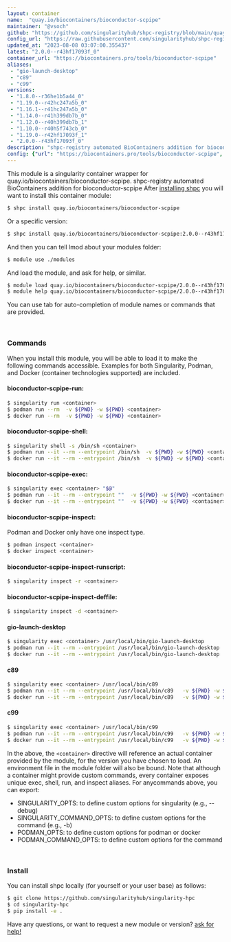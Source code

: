 ```yaml
---
layout: container
name:  "quay.io/biocontainers/bioconductor-scpipe"
maintainer: "@vsoch"
github: "https://github.com/singularityhub/shpc-registry/blob/main/quay.io/biocontainers/bioconductor-scpipe/container.yaml"
config_url: "https://raw.githubusercontent.com/singularityhub/shpc-registry/main/quay.io/biocontainers/bioconductor-scpipe/container.yaml"
updated_at: "2023-08-08 03:07:00.355437"
latest: "2.0.0--r43hf17093f_0"
container_url: "https://biocontainers.pro/tools/bioconductor-scpipe"
aliases:
 - "gio-launch-desktop"
 - "c89"
 - "c99"
versions:
 - "1.8.0--r36he1b5a44_0"
 - "1.19.0--r42hc247a5b_0"
 - "1.16.1--r41hc247a5b_0"
 - "1.14.0--r41h399db7b_0"
 - "1.12.0--r40h399db7b_1"
 - "1.10.0--r40h5f743cb_0"
 - "1.19.0--r42hf17093f_1"
 - "2.0.0--r43hf17093f_0"
description: "shpc-registry automated BioContainers addition for bioconductor-scpipe"
config: {"url": "https://biocontainers.pro/tools/bioconductor-scpipe", "maintainer": "@vsoch", "description": "shpc-registry automated BioContainers addition for bioconductor-scpipe", "latest": {"2.0.0--r43hf17093f_0": "sha256:9dfa3f0b5683af9ed7fde9defa3e8b475f7586f6d4cd2c75db16bffabfa57743"}, "tags": {"1.8.0--r36he1b5a44_0": "sha256:d69b4633d465a1c758f192fc2d23a5022020eeaf2f20dcef292e173b57e440e4", "1.19.0--r42hc247a5b_0": "sha256:604e739251bbcc8f7e5f68a939efcebe09ca195e6a735a23bd5abaf0345e8308", "1.16.1--r41hc247a5b_0": "sha256:e6cfb0a02988f91785e165128b37a84998972e823ced4eb20f5911c60dc3ed39", "1.14.0--r41h399db7b_0": "sha256:4deca97d07c9cb9c6f74199b01a7a776aaa2aff637debb2a44b481af77d6116a", "1.12.0--r40h399db7b_1": "sha256:f0e3a72a4c05fb9b8eb92f21ae21c430464fcfe1ee0cc9cf5c8126b634f07ffb", "1.10.0--r40h5f743cb_0": "sha256:348cb2cc0638dbcaeefcead89b5d0dfe0ccbc28e3e5bf8659835e84edfe63da6", "1.19.0--r42hf17093f_1": "sha256:865c3aa5756e523c91a7299a3c7a7daab9d6e5624d6e3de811bb7eecd124c71f", "2.0.0--r43hf17093f_0": "sha256:9dfa3f0b5683af9ed7fde9defa3e8b475f7586f6d4cd2c75db16bffabfa57743"}, "docker": "quay.io/biocontainers/bioconductor-scpipe", "aliases": {"gio-launch-desktop": "/usr/local/bin/gio-launch-desktop", "c89": "/usr/local/bin/c89", "c99": "/usr/local/bin/c99"}}
---
```


This module is a singularity container wrapper for quay.io/biocontainers/bioconductor-scpipe.
shpc-registry automated BioContainers addition for bioconductor-scpipe
After [installing shpc](#install) you will want to install this container module:


```bash
$ shpc install quay.io/biocontainers/bioconductor-scpipe
```

Or a specific version:

```bash
$ shpc install quay.io/biocontainers/bioconductor-scpipe:2.0.0--r43hf17093f_0
```

And then you can tell lmod about your modules folder:

```bash
$ module use ./modules
```

And load the module, and ask for help, or similar.

```bash
$ module load quay.io/biocontainers/bioconductor-scpipe/2.0.0--r43hf17093f_0
$ module help quay.io/biocontainers/bioconductor-scpipe/2.0.0--r43hf17093f_0
```

You can use tab for auto-completion of module names or commands that are provided.

<br>

### Commands

When you install this module, you will be able to load it to make the following commands accessible.
Examples for both Singularity, Podman, and Docker (container technologies supported) are included.

#### bioconductor-scpipe-run:

```bash
$ singularity run <container>
$ podman run --rm  -v ${PWD} -w ${PWD} <container>
$ docker run --rm  -v ${PWD} -w ${PWD} <container>
```

#### bioconductor-scpipe-shell:

```bash
$ singularity shell -s /bin/sh <container>
$ podman run --it --rm --entrypoint /bin/sh  -v ${PWD} -w ${PWD} <container>
$ docker run --it --rm --entrypoint /bin/sh  -v ${PWD} -w ${PWD} <container>
```

#### bioconductor-scpipe-exec:

```bash
$ singularity exec <container> "$@"
$ podman run --it --rm --entrypoint ""  -v ${PWD} -w ${PWD} <container> "$@"
$ docker run --it --rm --entrypoint ""  -v ${PWD} -w ${PWD} <container> "$@"
```

#### bioconductor-scpipe-inspect:

Podman and Docker only have one inspect type.

```bash
$ podman inspect <container>
$ docker inspect <container>
```

#### bioconductor-scpipe-inspect-runscript:

```bash
$ singularity inspect -r <container>
```

#### bioconductor-scpipe-inspect-deffile:

```bash
$ singularity inspect -d <container>
```


#### gio-launch-desktop

```bash
$ singularity exec <container> /usr/local/bin/gio-launch-desktop
$ podman run --it --rm --entrypoint /usr/local/bin/gio-launch-desktop   -v ${PWD} -w ${PWD} <container> -c " $@"
$ docker run --it --rm --entrypoint /usr/local/bin/gio-launch-desktop   -v ${PWD} -w ${PWD} <container> -c " $@"
```


#### c89

```bash
$ singularity exec <container> /usr/local/bin/c89
$ podman run --it --rm --entrypoint /usr/local/bin/c89   -v ${PWD} -w ${PWD} <container> -c " $@"
$ docker run --it --rm --entrypoint /usr/local/bin/c89   -v ${PWD} -w ${PWD} <container> -c " $@"
```


#### c99

```bash
$ singularity exec <container> /usr/local/bin/c99
$ podman run --it --rm --entrypoint /usr/local/bin/c99   -v ${PWD} -w ${PWD} <container> -c " $@"
$ docker run --it --rm --entrypoint /usr/local/bin/c99   -v ${PWD} -w ${PWD} <container> -c " $@"
```



In the above, the `<container>` directive will reference an actual container provided
by the module, for the version you have chosen to load. An environment file in the
module folder will also be bound. Note that although a container
might provide custom commands, every container exposes unique exec, shell, run, and
inspect aliases. For anycommands above, you can export:

 - SINGULARITY_OPTS: to define custom options for singularity (e.g., --debug)
 - SINGULARITY_COMMAND_OPTS: to define custom options for the command (e.g., -b)
 - PODMAN_OPTS: to define custom options for podman or docker
 - PODMAN_COMMAND_OPTS: to define custom options for the command

<br>

### Install

You can install shpc locally (for yourself or your user base) as follows:

```bash
$ git clone https://github.com/singularityhub/singularity-hpc
$ cd singularity-hpc
$ pip install -e .
```

Have any questions, or want to request a new module or version? [ask for help!](https://github.com/singularityhub/singularity-hpc/issues)
